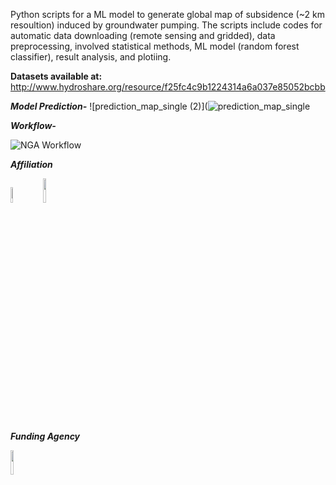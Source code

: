 Python scripts for a ML model to generate global map of subsidence (~2 km resoultion) induced by groundwater pumping. The scripts include codes for automatic data downloading (remote sensing and gridded), data preprocessing, involved statistical methods, ML model (random forest classifier), result analysis, and plotiing.

**Datasets available at:** http://www.hydroshare.org/resource/f25fc4c9b1224314a6a037e85052bcbb

_**Model Prediction-**_
![prediction_map_single (2)](![prediction_map_single](https://user-images.githubusercontent.com/77580408/229737364-a1fee237-70d4-4f6d-9f7f-8b51549a4774.png)





_**Workflow-**_

![NGA Workflow](https://user-images.githubusercontent.com/77580408/195906436-0249ad09-1c7e-4f0c-966d-5b2d5fbd87eb.png)


_**Affiliation**_

<img src="https://user-images.githubusercontent.com/77580408/216176949-71a889cd-8926-4c19-8cd4-cece55303931.png" width="8%" height="8%" /> &nbsp;   <img src="https://user-images.githubusercontent.com/77580408/216177156-66d191fb-6c7a-4e84-ba1b-4291767864bb.png" width="10%" height="10%" />


_**Funding Agency**_

<img src="https://user-images.githubusercontent.com/77580408/216178574-1ab9be62-a46c-4f8a-92b0-1250a440bffe.png" width="10%" height="10%" />
